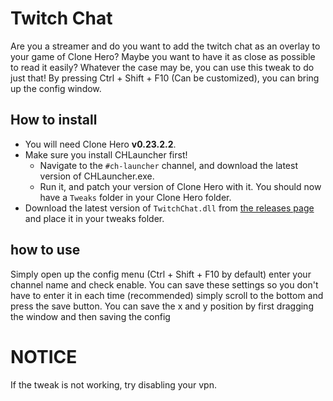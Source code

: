 # Twitch Chat
Are you a streamer and do you want to add the twitch chat as an overlay to your game of Clone Hero?
Maybe you want to have it as close as possible to read it easily?
Whatever the case may be, you can use this tweak to do just that!
By pressing Ctrl + Shift + F10 (Can be customized), you can bring up the config window.

## How to install
- You will need Clone Hero **v0.23.2.2**.
- Make sure you install CHLauncher first!
  - Navigate to the `#ch-launcher` channel, and download the latest version of CHLauncher.exe.
  - Run it, and patch your version of Clone Hero with it. You should now have a `Tweaks` folder in your Clone Hero folder.
- Download the latest version of `TwitchChat.dll` from [the releases page](https://github.com/joosthoi1/Joost-tweaks/releases) and place it in your tweaks folder.

## how to use
Simply open up the config menu (Ctrl + Shift + F10 by default) enter your channel name and check enable.
You can save these settings so you don't have to enter it in each time (recommended) simply scroll to the bottom and press the save button.
You can save the x and y position by first dragging the window and then saving the config

# NOTICE
If the tweak is not working, try disabling your vpn.
